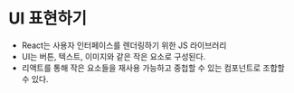 # UI 표현하기

- React는 사용자 인터페이스를 렌더링하기 위한 JS 라이브러리
- UI는 버튼, 텍스트, 이미지와 같은 작은 요소로 구성된다.
- 리액트를 통해 작은 요소들을 재사용 가능하고 중첩할 수 있는 컴포넌트로 조합할 수 있다.
